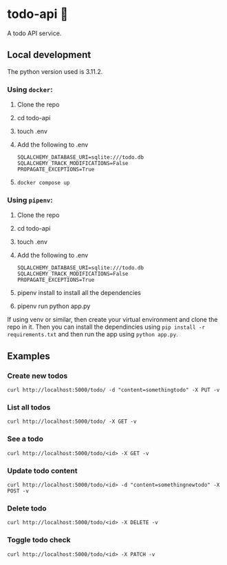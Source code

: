 # todo-api 📃

A todo API service.

## Local development

The python version used is 3.11.2.

### Using `docker`:

1. Clone the repo

2. cd todo-api
3. touch .env
4. Add the following to .env

   ```.env
   SQLALCHEMY_DATABASE_URI=sqlite:///todo.db
   SQLALCHEMY_TRACK_MODIFICATIONS=False
   PROPAGATE_EXCEPTIONS=True
   ```

5. `docker compose up`

### Using `pipenv`:

1. Clone the repo

2. cd todo-api
3. touch .env
4. Add the following to .env

   ```.env
   SQLALCHEMY_DATABASE_URI=sqlite:///todo.db
   SQLALCHEMY_TRACK_MODIFICATIONS=False
   PROPAGATE_EXCEPTIONS=True
   ```

5. pipenv install to install all the dependencies
6. pipenv run python app.py

If using venv or similar, then create your virtual environment and clone the repo in it.
Then you can install the dependincies using `pip install -r requirements.txt` and then run the app using `python app.py`.

## Examples

### Create new todos

```
curl http://localhost:5000/todo/ -d "content=somethingtodo" -X PUT -v
```

### List all todos

```
curl http://localhost:5000/todo/ -X GET -v
```

### See a todo

```
curl http://localhost:5000/todo/<id> -X GET -v
```

### Update todo content

```
curl http://localhost:5000/todo/<id> -d "content=somethingnewtodo" -X POST -v
```

### Delete todo

```
curl http://localhost:5000/todo/<id> -X DELETE -v
```

### Toggle todo check

```
curl http://localhost:5000/todo/<id> -X PATCH -v
```
